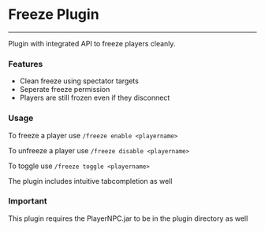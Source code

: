 # Freeze Plugin

---

Plugin with integrated API to freeze players cleanly.

### Features

+ Clean freeze using spectator targets
+ Seperate freeze permission
+ Players are still frozen even if they disconnect

### Usage

To freeze a player use
``/freeze enable <playername>``

To unfreeze a player use
``/freeze disable <playername>``

To toggle use
``/freeze toggle <playername>``

The plugin includes intuitive tabcompletion as well

### Important
This plugin requires the PlayerNPC.jar to be in the plugin directory as well